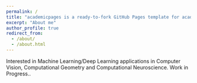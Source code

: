 ```yaml
---
permalink: /
title: "academicpages is a ready-to-fork GitHub Pages template for academic personal websites"
excerpt: "About me"
author_profile: true
redirect_from: 
  - /about/
  - /about.html
---
```


Interested in Machine Learning/Deep Learning applications in Computer Vision, Computational Geometry and Computational Neuroscience.
Work in Progress..
